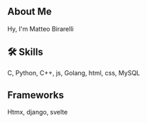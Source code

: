 ##  About Me
Hy, I'm Matteo Birarelli
## 🛠 Skills
C, Python, C++, js, Golang, html, css, MySQL
## Frameworks
Htmx, django, svelte



